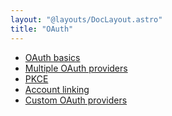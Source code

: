 ```yaml
---
layout: "@layouts/DocLayout.astro"
title: "OAuth"
---
```


- [OAuth basics]()
- [Multiple OAuth providers]()
- [PKCE]()
- [Account linking]()
- [Custom OAuth providers](9)